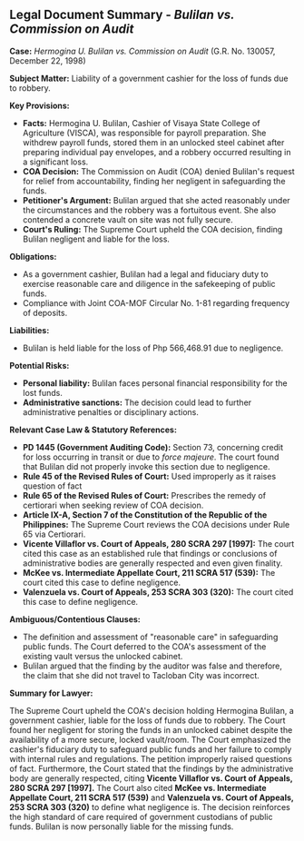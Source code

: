 ## Legal Document Summary - *Bulilan vs. Commission on Audit*

**Case:** *Hermogina U. Bulilan vs. Commission on Audit* (G.R. No. 130057, December 22, 1998)

**Subject Matter:** Liability of a government cashier for the loss of funds due to robbery.

**Key Provisions:**

*   **Facts:** Hermogina U. Bulilan, Cashier of Visaya State College of Agriculture (VISCA), was responsible for payroll preparation. She withdrew payroll funds, stored them in an unlocked steel cabinet after preparing individual pay envelopes, and a robbery occurred resulting in a significant loss.
*   **COA Decision:** The Commission on Audit (COA) denied Bulilan's request for relief from accountability, finding her negligent in safeguarding the funds.
*   **Petitioner's Argument:** Bulilan argued that she acted reasonably under the circumstances and the robbery was a fortuitous event. She also contended a concrete vault on site was not fully secure.
*   **Court's Ruling:** The Supreme Court upheld the COA decision, finding Bulilan negligent and liable for the loss.

**Obligations:**

*   As a government cashier, Bulilan had a legal and fiduciary duty to exercise reasonable care and diligence in the safekeeping of public funds.
*   Compliance with Joint COA-MOF Circular No. 1-81 regarding frequency of deposits.

**Liabilities:**

*   Bulilan is held liable for the loss of Php 566,468.91 due to negligence.

**Potential Risks:**

*   **Personal liability:** Bulilan faces personal financial responsibility for the lost funds.
*   **Administrative sanctions:** The decision could lead to further administrative penalties or disciplinary actions.

**Relevant Case Law & Statutory References:**

*   **PD 1445 (Government Auditing Code):** Section 73, concerning credit for loss occurring in transit or due to *force majeure*. The court found that Bulilan did not properly invoke this section due to negligence.
*   **Rule 45 of the Revised Rules of Court:** Used improperly as it raises question of fact
*   **Rule 65 of the Revised Rules of Court:** Prescribes the remedy of certiorari when seeking review of COA decision.
*   **Article IX-A, Section 7 of the Constitution of the Republic of the Philippines:** The Supreme Court reviews the COA decisions under Rule 65 via Certiorari.
*   **Vicente Villaflor vs. Court of Appeals, 280 SCRA 297 [1997]:** The court cited this case as an established rule that findings or conclusions of administrative bodies are generally respected and even given finality.
*   **McKee vs. Intermediate Appellate Court, 211 SCRA 517 (539):** The court cited this case to define negligence.
*   **Valenzuela vs. Court of Appeals, 253 SCRA 303 (320):** The court cited this case to define negligence.

**Ambiguous/Contentious Clauses:**

*   The definition and assessment of "reasonable care" in safeguarding public funds. The Court deferred to the COA's assessment of the existing vault versus the unlocked cabinet.
*   Bulilan argued that the finding by the auditor was false and therefore, the claim that she did not travel to Tacloban City was incorrect.

**Summary for Lawyer:**

The Supreme Court upheld the COA's decision holding Hermogina Bulilan, a government cashier, liable for the loss of funds due to robbery. The Court found her negligent for storing the funds in an unlocked cabinet despite the availability of a more secure, locked vault/room. The Court emphasized the cashier's fiduciary duty to safeguard public funds and her failure to comply with internal rules and regulations. The petition improperly raised questions of fact. Furthermore, the Court stated that the findings by the administrative body are generally respected, citing **Vicente Villaflor vs. Court of Appeals, 280 SCRA 297 [1997].** The Court also cited **McKee vs. Intermediate Appellate Court, 211 SCRA 517 (539)** and **Valenzuela vs. Court of Appeals, 253 SCRA 303 (320)** to define what negligence is. The decision reinforces the high standard of care required of government custodians of public funds. Bulilan is now personally liable for the missing funds.
